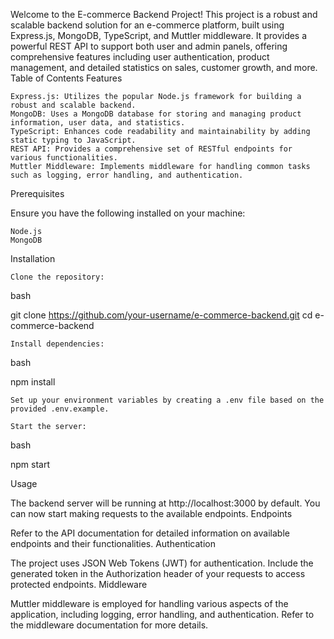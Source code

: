 Welcome to the E-commerce Backend Project! This project is a robust and scalable backend solution for an e-commerce platform, built using Express.js, MongoDB, TypeScript, and Muttler middleware. It provides a powerful REST API to support both user and admin panels, offering comprehensive features including user authentication, product management, and detailed statistics on sales, customer growth, and more.
Table of Contents
Features

    Express.js: Utilizes the popular Node.js framework for building a robust and scalable backend.
    MongoDB: Uses a MongoDB database for storing and managing product information, user data, and statistics.
    TypeScript: Enhances code readability and maintainability by adding static typing to JavaScript.
    REST API: Provides a comprehensive set of RESTful endpoints for various functionalities.
    Muttler Middleware: Implements middleware for handling common tasks such as logging, error handling, and authentication.

Prerequisites

Ensure you have the following installed on your machine:

    Node.js
    MongoDB

Installation

    Clone the repository:

bash

git clone https://github.com/your-username/e-commerce-backend.git
cd e-commerce-backend

    Install dependencies:

bash

npm install

    Set up your environment variables by creating a .env file based on the provided .env.example.

    Start the server:

bash

npm start

Usage

The backend server will be running at http://localhost:3000 by default. You can now start making requests to the available endpoints.
Endpoints

Refer to the API documentation for detailed information on available endpoints and their functionalities.
Authentication

The project uses JSON Web Tokens (JWT) for authentication. Include the generated token in the Authorization header of your requests to access protected endpoints.
Middleware

Muttler middleware is employed for handling various aspects of the application, including logging, error handling, and authentication. Refer to the middleware documentation for more details.

